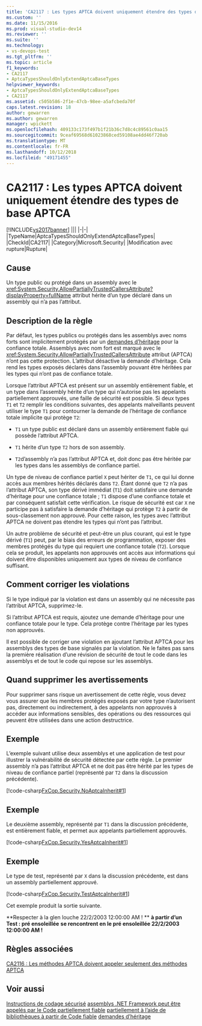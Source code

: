 ```yaml
---
title: 'CA2117 : Les types APTCA doivent uniquement étendre des types de base APTCA | Microsoft Docs'
ms.custom: ''
ms.date: 11/15/2016
ms.prod: visual-studio-dev14
ms.reviewer: ''
ms.suite: ''
ms.technology:
- vs-devops-test
ms.tgt_pltfrm: ''
ms.topic: article
f1_keywords:
- CA2117
- AptcaTypesShouldOnlyExtendAptcaBaseTypes
helpviewer_keywords:
- AptcaTypesShouldOnlyExtendAptcaBaseTypes
- CA2117
ms.assetid: c505b586-2f1e-47cb-98ee-a5afcbeda70f
caps.latest.revision: 18
author: gewarren
ms.author: gewarren
manager: wpickett
ms.openlocfilehash: 409133c173f497b1f21b36c7d8c4c89561c0aa15
ms.sourcegitcommit: 9ceaf69568d61023868ced59108ae4dd46f720ab
ms.translationtype: MT
ms.contentlocale: fr-FR
ms.lasthandoff: 10/12/2018
ms.locfileid: "49171455"
---
```

# <a name="ca2117-aptca-types-should-only-extend-aptca-base-types"></a>CA2117 : Les types APTCA doivent uniquement étendre des types de base APTCA
[!INCLUDE[vs2017banner](../includes/vs2017banner.md)]
|||
|-|-|
|TypeName|AptcaTypesShouldOnlyExtendAptcaBaseTypes|
|CheckId|CA2117|
|Category|Microsoft.Security|
|Modification avec rupture|Rupture|

## <a name="cause"></a>Cause
 Un type public ou protégé dans un assembly avec le <xref:System.Security.AllowPartiallyTrustedCallersAttribute?displayProperty=fullName> attribut hérite d’un type déclaré dans un assembly qui n’a pas l’attribut.

## <a name="rule-description"></a>Description de la règle
 Par défaut, les types publics ou protégés dans les assemblys avec noms forts sont implicitement protégés par un [demandes d’héritage](http://msdn.microsoft.com/en-us/28b9adbb-8f08-4f10-b856-dbf59eb932d9) pour la confiance totale. Assemblys avec nom fort est marqué avec le <xref:System.Security.AllowPartiallyTrustedCallersAttribute> attribut (APTCA) n’ont pas cette protection. L’attribut désactive la demande d’héritage. Cela rend les types exposés déclarés dans l’assembly pouvant être héritées par les types qui n’ont pas de confiance totale.

 Lorsque l’attribut APTCA est présent sur un assembly entièrement fiable, et un type dans l’assembly hérite d’un type qui n’autorise pas les appelants partiellement approuvés, une faille de sécurité est possible. Si deux types `T1` et `T2` remplir les conditions suivantes, des appelants malveillants peuvent utiliser le type `T1` pour contourner la demande de l’héritage de confiance totale implicite qui protège `T2`:

-   `T1` un type public est déclaré dans un assembly entièrement fiable qui possède l’attribut APTCA.

-   `T1` hérite d’un type `T2` hors de son assembly.

-   `T2`d’assembly n’a pas l’attribut APTCA et, doit donc pas être héritée par les types dans les assemblys de confiance partiel.

 Un type de niveau de confiance partiel `X` peut hériter de `T1`, ce qui lui donne accès aux membres hérités déclarés dans `T2`. Étant donné que `T2` n’a pas l’attribut APTCA, son type dérivé immédiat (`T1`) doit satisfaire une demande d’héritage pour une confiance totale ; `T1` dispose d’une confiance totale et par conséquent satisfait cette vérification. Le risque de sécurité est car `X` ne participe pas à satisfaire la demande d’héritage qui protège `T2` à partir de sous-classement non approuvé. Pour cette raison, les types avec l’attribut APTCA ne doivent pas étendre les types qui n’ont pas l’attribut.

 Un autre problème de sécurité et peut-être un plus courant, qui est le type dérivé (`T1`) peut, par le biais des erreurs de programmation, exposer des membres protégés du type qui requiert une confiance totale (`T2`). Lorsque cela se produit, les appelants non approuvés ont accès aux informations qui doivent être disponibles uniquement aux types de niveau de confiance suffisant.

## <a name="how-to-fix-violations"></a>Comment corriger les violations
 Si le type indiqué par la violation est dans un assembly qui ne nécessite pas l’attribut APTCA, supprimez-le.

 Si l’attribut APTCA est requis, ajoutez une demande d’héritage pour une confiance totale pour le type. Cela protège contre l’héritage par les types non approuvés.

 Il est possible de corriger une violation en ajoutant l’attribut APTCA pour les assemblys des types de base signalés par la violation. Ne le faites pas sans la première réalisation d’une révision de sécurité de tout le code dans les assemblys et de tout le code qui repose sur les assemblys.

## <a name="when-to-suppress-warnings"></a>Quand supprimer les avertissements
 Pour supprimer sans risque un avertissement de cette règle, vous devez vous assurer que les membres protégés exposés par votre type n’autorisent pas, directement ou indirectement, à des appelants non approuvés à accéder aux informations sensibles, des opérations ou des ressources qui peuvent être utilisées dans une action destructrice.

## <a name="example"></a>Exemple
 L’exemple suivant utilise deux assemblys et une application de test pour illustrer la vulnérabilité de sécurité détectée par cette règle. Le premier assembly n’a pas l’attribut APTCA et ne doit pas être hérité par les types de niveau de confiance partiel (représenté par `T2` dans la discussion précédente).

 [!code-csharp[FxCop.Security.NoAptcaInherit#1](../snippets/csharp/VS_Snippets_CodeAnalysis/FxCop.Security.NoAptcaInherit/cs/FxCop.Security.NoAptcaInherit.cs#1)]

## <a name="example"></a>Exemple
 Le deuxième assembly, représenté par `T1` dans la discussion précédente, est entièrement fiable, et permet aux appelants partiellement approuvés.

 [!code-csharp[FxCop.Security.YesAptcaInherit#1](../snippets/csharp/VS_Snippets_CodeAnalysis/FxCop.Security.YesAptcaInherit/cs/FxCop.Security.YesAptcaInherit.cs#1)]

## <a name="example"></a>Exemple
 Le type de test, représenté par `X` dans la discussion précédente, est dans un assembly partiellement approuvé.

 [!code-csharp[FxCop.Security.TestAptcaInherit#1](../snippets/csharp/VS_Snippets_CodeAnalysis/FxCop.Security.TestAptcaInherit/cs/FxCop.Security.TestAptcaInherit.cs#1)]

 Cet exemple produit la sortie suivante.

 **Respecter à la glen louche 22/2/2003 12:00:00 AM ! ** 
 **à partir d’un Test : pré ensoleillée**
**se rencontrent en le pré ensoleillée 22/2/2003 12:00:00 AM !**
## <a name="related-rules"></a>Règles associées
 [CA2116 : Les méthodes APTCA doivent appeler seulement des méthodes APTCA](../code-quality/ca2116-aptca-methods-should-only-call-aptca-methods.md)

## <a name="see-also"></a>Voir aussi
 [Instructions de codage sécurisé](http://msdn.microsoft.com/library/4f882d94-262b-4494-b0a6-ba9ba1f5f177) [assemblys .NET Framework peut être appelés par le Code partiellement fiable](http://msdn.microsoft.com/en-us/a417fcd4-d3ca-4884-a308-3a1a080eac8d) [partiellement à l’aide de bibliothèques à partir de Code fiable](http://msdn.microsoft.com/library/dd66cd4c-b087-415f-9c3e-94e3a1835f74) [demandes d’héritage](http://msdn.microsoft.com/en-us/28b9adbb-8f08-4f10-b856-dbf59eb932d9)




